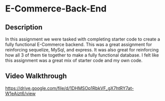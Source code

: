 # E-Commerce-Back-End

## Description
In this assignment we were tasked with completing starter code to create a fully functional E-Commerce backend. This was a great assignment for reinforcing sequelize, MySql, and express. It was also great for reinforcing how all 3 of them tie together to make a fully functional database. I felt like this assignment was a great mix of starter code and my own code.

## Video Walkthrough
https://drive.google.com/file/d/1DHMSOp1RbkVF_gX7htRY7at-W1eAizt6/view
